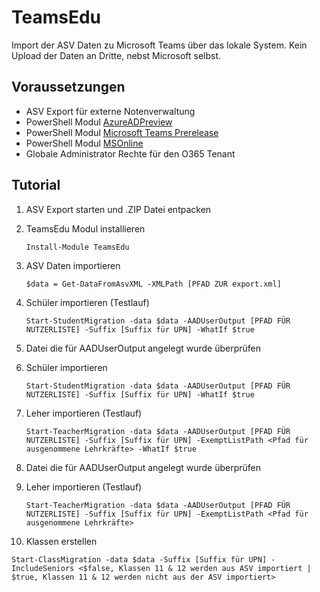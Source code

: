 ﻿# TeamsEdu

Import der ASV Daten zu Microsoft Teams über das lokale System. Kein Upload der Daten an Dritte, nebst Microsoft selbst.


## Voraussetzungen

* ASV Export für externe Notenverwaltung
* PowerShell Modul [AzureADPreview](https://www.powershellgallery.com/packages/AzureADPreview/2.0.2.105)
* PowerShell Modul [Microsoft Teams Prerelease](https://www.powershellgallery.com/packages/MicrosoftTeams/1.1.5-preview)
* PowerShell Modul [MSOnline](https://www.powershellgallery.com/packages/MSOnline/1.1.183.57)
* Globale Administrator Rechte für den O365 Tenant


## Tutorial

1. ASV Export starten und .ZIP Datei entpacken
2. TeamsEdu Modul installieren

   `Install-Module TeamsEdu`
3. ASV Daten importieren 

   `$data = Get-DataFromAsvXML -XMLPath [PFAD ZUR export.xml]`
4. Schüler importieren (Testlauf)

   `Start-StudentMigration -data $data -AADUserOutput [PFAD FÜR NUTZERLISTE] -Suffix [Suffix für UPN] -WhatIf $true`
5. Datei die für AADUserOutput angelegt wurde überprüfen
6. Schüler importieren

   `Start-StudentMigration -data $data -AADUserOutput [PFAD FÜR NUTZERLISTE] -Suffix [Suffix für UPN] -WhatIf $true`
7. Leher importieren (Testlauf)

    `Start-TeacherMigration -data $data -AADUserOutput [PFAD FÜR NUTZERLISTE] -Suffix [Suffix für UPN] -ExemptListPath <Pfad für ausgenommene Lehrkräfte> -WhatIf $true`
8. Datei die für AADUserOutput angelegt wurde überprüfen
9. Leher importieren (Testlauf)

    `Start-TeacherMigration -data $data -AADUserOutput [PFAD FÜR NUTZERLISTE] -Suffix [Suffix für UPN] -ExemptListPath <Pfad für ausgenommene Lehrkräfte>`
10. Klassen erstellen

   `Start-ClassMigration -data $data -Suffix [Suffix für UPN] -IncludeSeniors <$false, Klassen 11 & 12 werden aus ASV importiert | $true, Klassen 11 & 12 werden nicht aus der ASV importiert>`